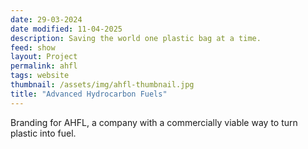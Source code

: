 ```yaml
---
date: 29-03-2024
date modified: 11-04-2025
description: Saving the world one plastic bag at a time.
feed: show
layout: Project
permalink: ahfl
tags: website
thumbnail: /assets/img/ahfl-thumbnail.jpg
title: "Advanced Hydrocarbon Fuels"
---
```


Branding for AHFL, a company with a commercially viable way to turn plastic into fuel.